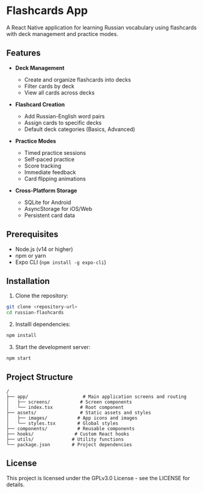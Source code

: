 # Flashcards App

A React Native application for learning Russian vocabulary using flashcards with deck management and practice modes.

## Features

- **Deck Management**
  - Create and organize flashcards into decks
  - Filter cards by deck
  - View all cards across decks

- **Flashcard Creation**
  - Add Russian-English word pairs
  - Assign cards to specific decks
  - Default deck categories (Basics, Advanced)

- **Practice Modes**
  - Timed practice sessions
  - Self-paced practice
  - Score tracking
  - Immediate feedback
  - Card flipping animations

- **Cross-Platform Storage**
  - SQLite for Android
  - AsyncStorage for iOS/Web
  - Persistent card data

## Prerequisites

- Node.js (v14 or higher)
- npm or yarn
- Expo CLI (`npm install -g expo-cli`)

## Installation

1. Clone the repository:

```sh
git clone <repository-url>
cd russian-flashcards
```

2. Installl dependencies:

```sh
npm install
```

3. Start the development server:

```sh
npm start
```

## Project Structure

```
/
├── app/                    # Main application screens and routing
│   ├── screens/           # Screen components
│   └── index.tsx          # Root component
├── assets/                # Static assets and styles
│   ├── images/           # App icons and images
│   └── styles.tsx        # Global styles
├── components/           # Reusable components
├── hooks/               # Custom React hooks
├── utils/              # Utility functions
└── package.json        # Project dependencies
```

## License

This project is licensed under the GPLv3.0 License - see the LICENSE for details.
